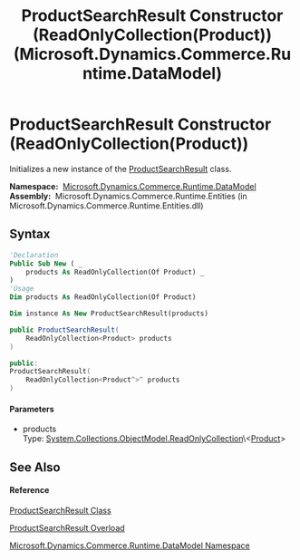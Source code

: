 ﻿---
title: ProductSearchResult Constructor (ReadOnlyCollection(Product)) (Microsoft.Dynamics.Commerce.Runtime.DataModel)
TOCTitle: ProductSearchResult Constructor (ReadOnlyCollection(Product))
ms:assetid: M:Microsoft.Dynamics.Commerce.Runtime.DataModel.ProductSearchResult.#ctor(System.Collections.ObjectModel.ReadOnlyCollection{Microsoft.Dynamics.Commerce.Runtime.DataModel.Product})
ms:mtpsurl: https://technet.microsoft.com/en-us/library/microsoft.dynamics.commerce.runtime.datamodel.productsearchresult.productsearchresult(v=AX.60)
ms:contentKeyID: 62214126
ms.date: 05/18/2015
mtps_version: v=AX.60
dev_langs:
- vb
- csharp
- c++
---

# ProductSearchResult Constructor (ReadOnlyCollection(Product))

Initializes a new instance of the [ProductSearchResult](productsearchresult-class-microsoft-dynamics-commerce-runtime-datamodel.md) class.

**Namespace:**  [Microsoft.Dynamics.Commerce.Runtime.DataModel](microsoft-dynamics-commerce-runtime-datamodel-namespace.md)  
**Assembly:**  Microsoft.Dynamics.Commerce.Runtime.Entities (in Microsoft.Dynamics.Commerce.Runtime.Entities.dll)

## Syntax

``` vb
'Declaration
Public Sub New ( _
    products As ReadOnlyCollection(Of Product) _
)
'Usage
Dim products As ReadOnlyCollection(Of Product)

Dim instance As New ProductSearchResult(products)
```

``` csharp
public ProductSearchResult(
    ReadOnlyCollection<Product> products
)
```

``` c++
public:
ProductSearchResult(
    ReadOnlyCollection<Product^>^ products
)
```

#### Parameters

  - products  
    Type: [System.Collections.ObjectModel.ReadOnlyCollection](https://technet.microsoft.com/en-us/library/ms132474\(v=ax.60\))\<[Product](product-class-microsoft-dynamics-commerce-runtime-datamodel.md)\>  

## See Also

#### Reference

[ProductSearchResult Class](productsearchresult-class-microsoft-dynamics-commerce-runtime-datamodel.md)

[ProductSearchResult Overload](productsearchresult-constructor-microsoft-dynamics-commerce-runtime-datamodel.md)

[Microsoft.Dynamics.Commerce.Runtime.DataModel Namespace](microsoft-dynamics-commerce-runtime-datamodel-namespace.md)

